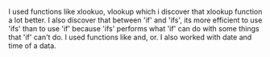 I used functions like xlookuo, vlookup which i discover that xlookup function a lot better. 
I also discover that between 'if' and 'ifs', its more efficient to use 'ifs' than to use 'if' because 'ifs' performs what 'if' can do with some things that 'if' can't do. 
I used functions like and, or. I also worked with date and time of a data.
